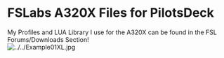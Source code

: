 # FSLabs A320X Files for PilotsDeck
My Profiles and LUA Library I use for the A320X can be found in the FSL Forums/Downloads Section!<br/>
![../../Example01XL.jpg](Example01XL)
